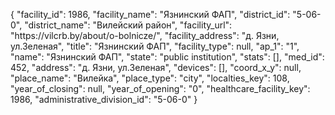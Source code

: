{
    "facility_id": 1986,
    "facility_name": "Язнинский ФАП",
    "district_id": "5-06-0",
    "district_name": "Вилейский район",
    "facility_url": "https:\/\/vilcrb.by\/about\/o-bolnicze\/",
    "facility_address": "д. Язни, ул.Зеленая",
    "title": "Язнинский ФАП",
    "facility_type": null,
    "ap_1": "1",
    "name": "Язнинский ФАП",
    "state": "public institution",
    "stats": [],
    "med_id": 452,
    "address": "д. Язни, ул.Зеленая",
    "devices": [],
    "coord_x_y": null,
    "place_name": "Вилейка",
    "place_type": "city",
    "localties_key": 108,
    "year_of_closing": null,
    "year_of_opening": "0",
    "healthcare_facility_key": 1986,
    "administrative_division_id": "5-06-0"
}